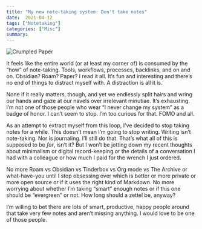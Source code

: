```yaml
---
title: "My new note-taking system: Don't take notes"
date:  2021-04-12
tags: ["Notetaking"]
categories: ["Misc"]
summary:
---
```


![Crumpled Paper](/img/2021/2021-05-24-a-new-notetaking-system.jpg)

It feels like the entire world (or at least my corner of) is consumed by the “how” of note-taking. Tools, workflows, processes, backlinks, and on and on. Obsidian? Roam? Paper? I read it all. It’s fun and interesting and there’s no end of things to distract myself with. A distraction is all it is.

None if it really matters, though, and yet we endlessly split hairs and wring our hands and gaze at our navels over irrelevant minutiae. It’s exhausting. I’m not one of those people who wear “I never change my system” as a badge of honor. I can’t seem to stop. I’m too curious for that. FOMO and all.

As an attempt to extract myself from this loop, I’ve decided to stop taking notes for a while. This doesn’t mean I’m going to stop writing. Writing isn’t note-taking. Nor is journaling. I’ll still do that. That’s what all of this is supposed to be _for_, isn’t it? But I won’t be jotting down my recent thoughts about minimalism or digital record-keeping or the details of a conversation I had with a colleague or how much I paid for the wrench I just ordered.

No more Roam vs Obsidian vs Tinderbox vs Org mode vs The Archive or what-have-you until I stop obsessing over which is better or more private or more open source or if it uses the right kind of Markdown. No more worrying about whether I’m taking “smart” enough notes or if this one should be “evergreen” or not. How long should a zettel be, anyway?

I’m willing to bet there are lots of smart, productive, happy people around that take very few notes and aren’t missing anything. I would love to be one of those people.
